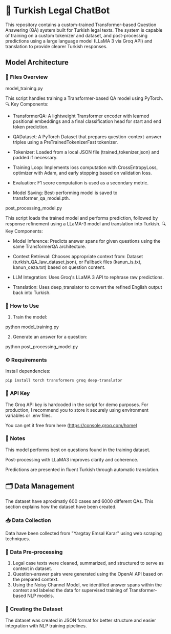 # 🧠 Turkish Legal ChatBot

This repository contains a custom-trained Transformer-based Question Answering (QA) system built for Turkish legal texts. The system is capable of training on a custom tokenizer and dataset, and post-processing predictions using a large language model (LLaMA 3 via Groq API) and translation to provide clearer Turkish responses.

## Model Architecture

### 📁 Files Overview
model_training.py

This script handles training a Transformer-based QA model using PyTorch.
🔍 Key Components:

- TransformerQA: A lightweight Transformer encoder with learned positional embeddings and a final classification head for start and end token prediction.

- QADataset: A PyTorch Dataset that prepares question-context-answer triples using a PreTrainedTokenizerFast tokenizer.

- Tokenizer: Loaded from a local JSON file (trained_tokenizer.json) and padded if necessary.

- Training Loop: Implements loss computation with CrossEntropyLoss, optimizer with Adam, and early stopping based on validation loss.

- Evaluation: F1 score computation is used as a secondary metric.

- Model Saving: Best-performing model is saved to transformer_qa_model.pth.

post_processing_model.py

This script loads the trained model and performs prediction, followed by response refinement using a LLaMA-3 model and translation into Turkish.
🔍 Key Components:

- Model Inference: Predicts answer spans for given questions using the same TransformerQA architecture.

- Context Retrieval: Chooses appropriate context from: Dataset (turkish_QA_law_dataset.json), or Fallback files (kanun_is.txt, kanun_ceza.txt) based on question content.

- LLM Integration: Uses Groq's LLaMA 3 API to rephrase raw predictions.

- Translation: Uses deep_translator to convert the refined English output back into Turkish.

### 🚀 How to Use
1. Train the model:

python model_training.py

2. Generate an answer for a question:

python post_processing_model.py

### ⚙️ Requirements

Install dependencies:

    pip install torch transformers groq deep-translator

### 🔐 API Key

The Groq API key is hardcoded in the script for demo purposes. For production, I recommend you to store it securely using environment variables or .env files.

You can get it free from here (https://console.groq.com/home)

### 📌 Notes

This model performs best on questions found in the training dataset.

Post-processing with LLaMA3 improves clarity and coherence.

Predictions are presented in fluent Turkish through automatic translation.

## 🗂️ Data Management

The dataset have aproximatly 600 cases and 6000 different QAs. This section explains how the dataset have been created.

### 📥 Data Collection  
Data have been collected from "Yargıtay Emsal Karar" using web scraping techniques.

### 🧹 Data Pre-processing  
1. Legal case texts were cleaned, summarized, and structured to serve as context in dataset.  
2. Question-answer pairs were generated using the OpenAI API based on the prepared context.  
3. Using the Noisy Channel Model, we identified answer spans within the context and labeled the data for supervised training of Transformer-based NLP models.

### 📄 Creating the Dataset  
The dataset was created in JSON format for better structure and easier integration with NLP training pipelines.
